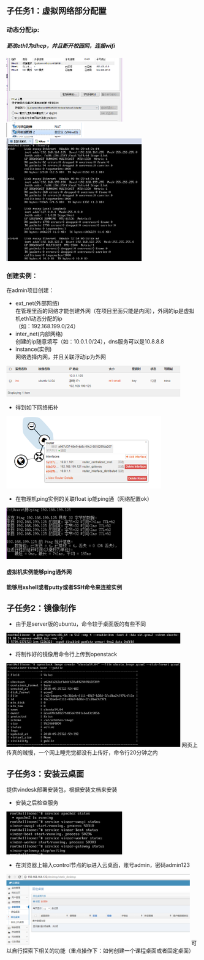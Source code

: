 ## 子任务1：虚拟网络部分配置  
### 动态分配ip:   
##### 更改eth1为dhcp，并且断开校园网，连接wifi  
<img src="https://github.com/CourseCloudDesktop/cloudDesktop/blob/kek-develop/task4/pic/2.png" width="60%">  
<img src="https://github.com/CourseCloudDesktop/cloudDesktop/blob/kek-develop/task4/pic/3.png" width="40%">  
<img src="https://github.com/CourseCloudDesktop/cloudDesktop/blob/kek-develop/task4/pic/1.png" width="70%">  
  
### 创建实例：  
在admin项目创建：  
* ext_net(外部网络)   
在管理里面的网络才能创建外网（在项目里面只能是内网），外网的ip是虚拟机eth1动态分配的ip  
（如：192.168.199.0/24）  
* inter_net(内部网络)  
创建的ip随意填写（如：10.0.1.0/24），dns服务可以是10.8.8.8  
* instance(实例)  
网络选择内网，并且关联浮动ip为外网   
<img src="https://github.com/CourseCloudDesktop/cloudDesktop/blob/kek-develop/task4/pic/16.png" width="90%">  

* 得到如下网络拓补  
<img src="https://github.com/CourseCloudDesktop/cloudDesktop/blob/kek-develop/task4/pic/17.png" width="80%">
  
* 在物理机ping实例的关联float ip能ping通（网络配置ok）  
<img src="https://github.com/CourseCloudDesktop/cloudDesktop/blob/kek-develop/task4/pic/18.png" width="60%">
  
#### 虚拟机实例能够ping通外网  
#### 能够用xshell或者putty或者SSH命令来连接实例
   
## 子任务2：镜像制作  
* 由于是server版的ubuntu，命令较于桌面版的有些不同  
<img src="https://github.com/CourseCloudDesktop/cloudDesktop/blob/kek-develop/task4/pic/4.png" width="90%">  
  
* 将制作好的镜像用命令行上传到openstack
<img src="https://github.com/CourseCloudDesktop/cloudDesktop/blob/kek-develop/task4/pic/15.png" width="90%">  
网页上传真的贼慢，一个网上睡完觉都没有上传好，命令行20分钟之内  


## 子任务3：安装云桌面  
提供vindesk部署安装包，根据安装文档来安装  
* 安装之后检查服务  
<img src="https://github.com/CourseCloudDesktop/cloudDesktop/blob/kek-develop/task4/pic/12.png" width="60%">  
  
* 在浏览器上输入control节点的ip进入云桌面，账号admin，密码admin123
<img src="https://github.com/CourseCloudDesktop/cloudDesktop/blob/kek-develop/task4/pic/13.png" width="95%">  
可以自行探索下相关的功能（重点操作下：如何创建一个课程桌面或者固定桌面）
